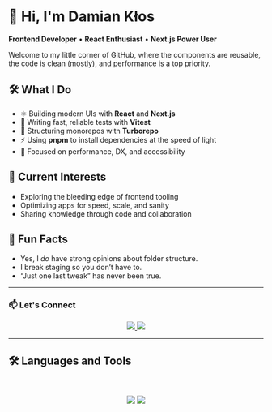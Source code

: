 # 👋 Hi, I'm Damian Kłos

**Frontend Developer** • **React Enthusiast** • **Next.js Power User**

Welcome to my little corner of GitHub, where the components are reusable, the code is clean (mostly), and performance is a top priority.

## 🛠️ What I Do

- ⚛️ Building modern UIs with **React** and **Next.js**
- 🧪 Writing fast, reliable tests with **Vitest**
- 🧩 Structuring monorepos with **Turborepo**
- ⚡ Using **pnpm** to install dependencies at the speed of light
- 🎯 Focused on performance, DX, and accessibility

## 🧠 Current Interests

- Exploring the bleeding edge of frontend tooling
- Optimizing apps for speed, scale, and sanity
- Sharing knowledge through code and collaboration


## 🧩 Fun Facts

- Yes, I *do* have strong opinions about folder structure.
- I break staging so you don’t have to.
- “Just one last tweak” has never been true.

---

### 📫 Let's Connect
<div align="center">
  <a href="mailto:damian.alojzy.klos@gmail.com">
    <img src="https://img.shields.io/badge/Gmail-333333?style=for-the-badge&logo=gmail&logoColor=red" />
  </a>
  <a href="https://www.linkedin.com/in/damian-k%C5%82os-a319b9207/" target="_blank">
    <img src="https://img.shields.io/badge/LinkedIn-0077B5?style=for-the-badge&logo=linkedin&logoColor=white" target="_blank" />
  </a>
  </a>
</div>

---

## 🛠️ Languages and Tools

<br>

<p align="center">
  <img src="https://skillicons.dev/icons?i=ts,nodejs,react,nextjs,postgres,prisma" />
  <img src="https://skillicons.dev/icons?i=html,css,sass,tailwind,js,redux,git,jest,figma" />
</p>


<!--
**alojzy231/alojzy231** is a ✨ _special_ ✨ repository because its `README.md` (this file) appears on your GitHub profile.

Here are some ideas to get you started:

- 🔭 I’m currently working on ...
- 🌱 I’m currently learning ...
- 👯 I’m looking to collaborate on ...
- 🤔 I’m looking for help with ...
- 💬 Ask me about ...
- 📫 How to reach me: ...
- 😄 Pronouns: ...
- ⚡ Fun fact: ...
-->
